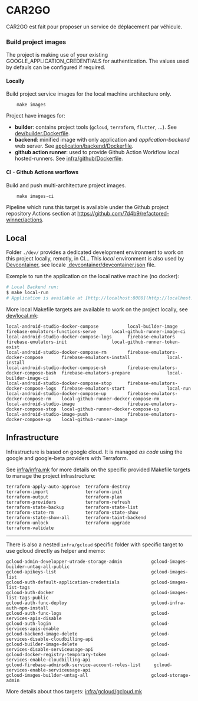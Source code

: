 # CAR2GO

CAR2GO est fait pour proposer un service de déplacement par véhicule.

### Build project images

The project is making use of your existing GOOGLE_APPLICATION_CREDENTIALS for authentication.
The values used by defauls can be configured if required.

#### Locally

Build project service images for the local machine architecture only.

```
    make images
```

Project have images for:

- **builder**: contains project tools (`gcloud`, `terraform`, `flutter`, ...). See [dev/builder.Dockerfile](dev/builder.Dockerfile).
- **backend**: minified image with only application and _application-backend_ web server. See [application/backend/Dockerfile](application/backend/Dockerfile).
- **github action runner**: used to provide Github Action Workflow local hosted-runners. See [infra/github/Dockerfile](infra/github/Dockerfile).

#### CI - Github Actions worflows

Build and push multi-architecture project images.

```
    make images-ci
```

Pipeline which runs this target is available under the Github project repository Actions section at https://github.com/7d4b9/refactored-winner/actions.

## Local

Folder `./dev/` provides a dedicated development environment to work on this project locally, remotly, in CI...
This _local_ environment is also used by [Devcontainer](https://containers.dev), see locale [.devcontainer/devcontainer.json](.devcontainer/devcontainer.json) file.

Exemple to run the application on the local native machine (no docker):

```bash
# Local Backend run:
$ make local-run
# Application is available at [http://localhost:8080](http://localhost:8080).
```

More local Makefile targets are available to work on the project locally, see [dev/local.mk](dev/local.mk):

    local-android-studio-docker-compose           local-builder-image                           firebase-emulators-functions-serve      local-github-runner-image-ci
    local-android-studio-docker-compose-logs      firebase-emulators                      firebase-emulators-init                 local-github-runner-token-exist
    local-android-studio-docker-compose-rm        firebase-emulators-docker-compose       firebase-emulators-install              local-install
    local-android-studio-docker-compose-sh        firebase-emulators-docker-compose-bash  firebase-emulators-prepare              local-builder-image-ci
    local-android-studio-docker-compose-stop      firebase-emulators-docker-compose-logs  firebase-emulators-start                local-run
    local-android-studio-docker-compose-up        firebase-emulators-docker-compose-rm    local-github-runner-docker-compose-rm
    local-android-studio-image                    firebase-emulators-docker-compose-stop  local-github-runner-docker-compose-up
    local-android-studio-image-push               firebase-emulators-docker-compose-up    local-github-runner-image

## Infrastructure

Infrastructure is based on google cloud. It is managed _as code_ using the google and google-beta providers with Terraform.

See [infra/infra.mk](infra/infra.mk) for more details on the specific provided Makefile targets to manage the project infrastructure:

    terraform-apply-auto-approve  terraform-destroy
    terraform-import              terraform-init
    terraform-output              terraform-plan
    terraform-providers           terraform-refresh
    terraform-state-backup        terraform-state-list
    terraform-state-rm            terraform-state-show
    terraform-state-show-all      terraform-taint-backend
    terraform-unlock              terraform-upgrade
    terraform-validate

---

There is also a nested `infra/gcloud` specific folder with specific target to use gcloud directly as helper and memo:

    gcloud-admin-developper-utrade-storage-admin           gcloud-images-builder-untag-all-public
    gcloud-apikeys-list                                    gcloud-images-list
    gcloud-auth-default-application-credentials            gcloud-images-list-tags
    gcloud-auth-docker                                     gcloud-images-list-tags-public
    gcloud-auth-func-deploy                                gcloud-infra-auth-npm-install
    gcloud-auth-func-logs                                  gcloud-services-apis-disable
    gcloud-auth-login                                      gcloud-services-apis-enable
    gcloud-backend-image-delete                            gcloud-services-disable-cloudbilling-api
    gcloud-builder-image-delete                            gcloud-services-disable-serviceusage-api
    gcloud-docker-registry-temporary-token                 gcloud-services-enable-cloudbilling-api
    gcloud-firebase-adminsdk-service-account-roles-list     gcloud-services-enable-serviceusage-api
    gcloud-images-builder-untag-all                        gcloud-storage-admin

More details about thos targets: [infra/gcloud/gcloud.mk](infra/gcloud/gcloud.mk)
